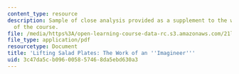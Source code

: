 ```yaml
---
content_type: resource
description: Sample of close analysis provided as a supplement to the writing assignments
  of the course.
file: /media/https%3A/open-learning-course-data-rc.s3.amazonaws.com/21l-007-world-literatures-travel-writing-fall-2008/3c47da5cb096005857468da5ebd630a3_close_analys_sam.pdf
file_type: application/pdf
resourcetype: Document
title: 'Lifting Salad Plates: The Work of an ''Imagineer'''
uid: 3c47da5c-b096-0058-5746-8da5ebd630a3
---
```

